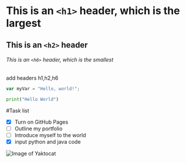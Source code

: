 # This is an `<h1>` header, which is the largest

## This is an `<h2>` header

###### This is an `<h6>` header, which is the smallest

add headers h1,h2,h6

``` javascript
var myVar = "Hello, world!";
```

```python
print("Hello World")
```
#Task list
- [x] Turn on GitHub Pages
- [ ] Outline my portfolio
- [ ] Introduce myself to the world
- [x] input python and java code

![Image of Yaktocat](https://octodex.github.com/images/yaktocat.png)
